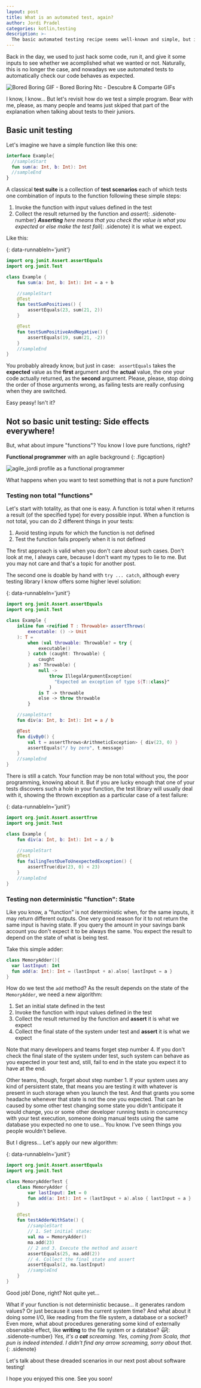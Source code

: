 ```yaml
---
layout: post
title: What is an automated test, again?
author: Jordi Pradel
categories: kotlin,testing
description: >-
  The basic automated testing recipe seems well-known and simple, but it is not sufficient when the system under test is not a pure function. Testing non-total functions is quite well understood. Testing systems with state is a big more complicated and iportant details are often overlooked. The approach to test such systems with state is to explicitly set the initial state of the system before exercising whatever functionality we want to test, and to also get and make assertions about the final state in addition to the usual assertions about any response or returned value. We show this approach applied to one simple toy function, and we do so with executable examples in Kotlin.
---
```


Back in the day, we used to just hack some code, run it, and give it some inputs to see whether we acomplished what we wanted or not. Naturally, this is no longer the case, and nowadays we use automated tests to automatically check our code behaves as expected.

<!--more-->

![Bored Boring GIF - Bored Boring Ntc - Descubre & Comparte GIFs](../assets/bored-boring.gif)

I know, I know... But let's revisit how do we test a simple program. Bear with me, please, as many people and teams just skiped that part of the explanation when talking about tests to their juniors.

## Basic unit testing

Let's imagine we have a simple function like this one:

```kotlin
interface Example{
  //sampleStart
  fun sum(a: Int, b: Int): Int
  //sampleEnd
}
```

A classical **test suite** is a collection of **test scenarios** each of which tests one combination of inputs to the function following these simple steps:

1. Invoke the function with input values defined in the test
2. Collect the result returned by the function and _assert_{: .sidenote-number} _**Asserting** here means that you check the value is what you expected or else make the test fail_{: .sidenote} it is what we expect.

Like this:

{: data-runnableIn='junit'}
```kotlin
import org.junit.Assert.assertEquals
import org.junit.Test

class Example {
    fun sum(a: Int, b: Int): Int = a + b

    //sampleStart
    @Test
    fun testSumPositives() {
        assertEquals(23, sum(21, 2))
    }

    @Test
    fun testSumPositiveAndNegative() {
        assertEquals(19, sum(21, -2))
    }
    //sampleEnd
}
```

You probably already know, but just in case: ` assertEquals` takes the **expected** value as the **first** argument and the **actual** value, the one your code actually returned, as the **second** argument. Please, please, stop doing the order of those arguments wrong, as failing tests are really confusing when they are switched.

Easy peasy! Isn't it?

## Not so basic unit testing: Side effects everywhere!

But, what about impure "functions"? You know I love pure functions, right?

**Functional programmer** with an agile background
{: .figcaption}

![agile_jordi profile as a functional programmer](../assets/agile_jordi.jpg)

What happens when you want to test something that is not a pure function?

### Testing non total "functions"

Let's start with totality, as that one is easy. A function is total when it returns a result (of the specified type) for every possible input. When a function is not total, you can do 2 different things in your tests:

1. Avoid testing inputs for which the function is not defined
2. Test the function fails properly when it is not defined

The first approach is valid when you don't care about such cases. Don't look at me, I always care, because I don't want my types to lie to me. But you may not care and that's a topic for another post. 

The second one is doable by hand with `try ... catch`, although every testing library I know offers some higher level solution:

{: data-runnableIn='junit'}
```kotlin
import org.junit.Assert.assertEquals
import org.junit.Test

class Example {
    inline fun <reified T : Throwable> assertThrows(
        executable: () -> Unit
    ): T =
        when (val throwable: Throwable? = try {
            executable()
        } catch (caught: Throwable) {
            caught
        } as? Throwable) {
            null -> 
                throw IllegalArgumentException(
                  "Expected an exception of type ${T::class}"
                )
            is T -> throwable
            else -> throw throwable
        }

    //sampleStart
    fun div(a: Int, b: Int): Int = a / b

    @Test
    fun divBy0() {
        val t = assertThrows<ArithmeticException> { div(23, 0) }
        assertEquals("/ by zero", t.message)
    }
    //sampleEnd
}
```

There is still a catch. Your function may be non total without you, the poor programming, knowing about it. But if you are lucky enough that one of your tests discovers such a hole in your function, the test library will usually deal with it, showing the thrown exception as a particular case of a test failure:

{: data-runnableIn='junit'}
```kotlin
import org.junit.Assert.assertTrue
import org.junit.Test

class Example {
    fun div(a: Int, b: Int): Int = a / b

    //sampleStart
    @Test
    fun failingTestDueToUnexpectedException() {
        assertTrue(div(23, 0) < 23)
    }
    //sampleEnd
}
```


### Testing non deterministic "function": State

Like you know, a "function" is not deterministic when, for the same inputs, it may return different outputs. One very good reason for it to not return the same input is having state. If you query the amount in your savings bank account you don't expect it to be always the same. You expect the result to depend on the state of what is being test.

Take this simple adder:

```kotlin
class MemoryAdder(){
  var lastInput: Int
  fun add(a: Int): Int = (lastInput + a).also{ lastInput = a }
}
```

How do we test the `add` method? As the result depends on the state of the `MemoryAdder`, we need a new algorithm:
1. Set an initial state defined in the test
2. Invoke the function with input values defined in the test
3. Collect the result returned by the function and **assert** it is what we expect
4. Collect the final state of the system under test and **assert** it is what we expect

Note that many developers and teams forget step number 4. If you don't check the final state of the system under test, such system can behave as you expected in your test and, still, fail to end in the state you expect it to have at the end.

Other teams, though, forget about step number 1. If your system uses any kind of persistent state, that means you are testing it with whatever is present in such storage when you launch the test. And that grants you some headache whenever that state is not the one you expected. That can be caused by some other test changing some state you didn't anticipate it would change, you or some other developer running tests in concurrency with your test execution, someone doing manual tests using the same database you expected no one to use... You know. I've seen things you people wouldn't believe.

But I digress... Let's apply our new algorithm:

{: data-runnableIn='junit'}
```kotlin
import org.junit.Assert.assertEquals
import org.junit.Test

class MemoryAdderTest {
    class MemoryAdder {
        var lastInput: Int = 0
        fun add(a: Int): Int = (lastInput + a).also { lastInput = a }
    }

    @Test
    fun testAdderWithSate() {
        //sampleStart
        // 1. Set initial state:
        val ma = MemoryAdder()
        ma.add(23)
        // 2 and 3. Execute the method and assert
        assertEquals(25, ma.add(2))
        // 4. Collect the final state and assert
        assertEquals(2, ma.lastInput)
        //sampleEnd
    }
}
```

Good job! Done, right? Not quite yet...

What if your function is not deterministic because... it generates random values? Or just because it uses the current system time? And what about it doing some I/O, like reading from the file system, a database or a socket? Even more, what about procedures generating some kind of externally observable effect, like **writing** to the file system or a databse? _🙀_{: .sidenote-number} _Yes, it's a **cat** screaming. Yes, coming from Scala, that pun is indeed intended. I didn't find any arrow screaming, sorry about that._{: .sidenote}

Let's talk about these dreaded scenarios in our next post about software testing!

I hope you enjoyed this one. See you soon!

